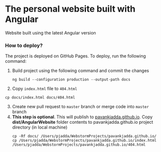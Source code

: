 # The personal website built with Angular

Website built using the latest Angular version

### How to deploy?
The project is deployed on GitHub Pages. To deploy, run the following command:
1. Build project using the following command and commit the changes
   ```shell script
   ng build --configuration production --output-path docs
   ```
2. Copy `index.html` file to `404.html`
  ```shell
  cp docs/index.html docs/404.html
  ```
3. Create new pull request to `master` branch or merge code into `master` branch
4. **This step is optional**. This will publish to [pavankjadda.github.io](https://github.com/pavankjadda/pavankjadda.github.io). Copy **dist/AngularWebsite** folder contents to pavankjadda.github.io project directory (in local machine)
   ```shell script
   cp -Rf docs/ /Users/pjadda/WebstormProjects/pavankjadda.github.io/
   cp /Users/pjadda/WebstormProjects/pavankjadda.github.io/index.html /Users/pjadda/WebstormProjects/pavankjadda.github.io/404.html
   ```
